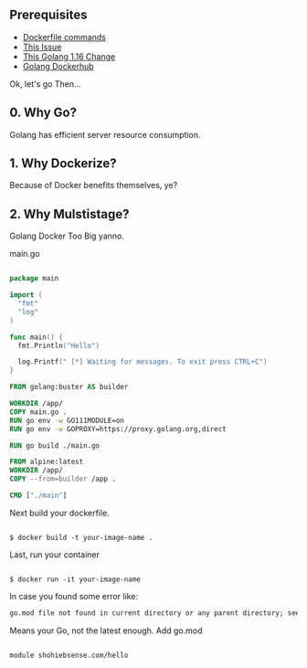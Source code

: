 ## Prerequisites

- [Dockerfile commands](https://docs.docker.com/engine/reference/builder/)
- [This Issue](https://stackoverflow.com/questions/27158840/docker-executable-file-not-found-in-path)
- [This Golang 1.16 Change](https://blog.golang.org/go116-module-changes)
- [Golang Dockerhub](https://hub.docker.com/_/golang)

Ok, let's go Then...

## 0. Why Go?

Golang has efficient server resource consumption.

## 1. Why Dockerize?

Because of Docker benefits themselves, ye?

## 2. Why Mulstistage?

Golang Docker Too Big yanno.

main.go

```go

package main

import (
  "fmt"
  "log"
)

func main() {
  fmt.Println("Hello")

  log.Printf(" [*] Waiting for messages. To exit press CTRL+C")
}

```

```Dockerfile
FROM golang:buster AS builder

WORKDIR /app/
COPY main.go .
RUN go env -w GO111MODULE=on
RUN go env -w GOPROXY=https://proxy.golang.org,direct

RUN go build ./main.go

FROM alpine:latest
WORKDIR /app/
COPY --from=builder /app .

CMD ["./main"]
```

Next build your dockerfile.

```

$ docker build -t your-image-name .

```

Last, run your container

```

$ docker run -it your-image-name

```

In case you found some error like:

```cmd
go.mod file not found in current directory or any parent directory; see 'go help modules'
```

Means your Go, not the latest enough.
Add go.mod

```

module shohiebsense.com/hello
```
